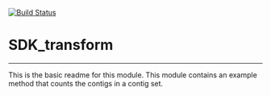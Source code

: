[![Build Status](https://travis-ci.org/janakakbase/SDK_transform.svg?branch=master)](https://travis-ci.org/janakakbase/SDK_transform)

# SDK_transform
---

This is the basic readme for this module. This module contains an example method that counts the contigs in a contig set.